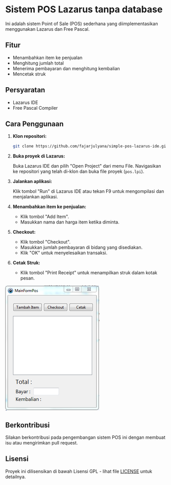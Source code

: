 
# Sistem POS Lazarus tanpa database

Ini adalah sistem Point of Sale (POS) sederhana yang diimplementasikan menggunakan Lazarus dan Free Pascal.

## Fitur

- Menambahkan item ke penjualan
- Menghitung jumlah total
- Menerima pembayaran dan menghitung kembalian
- Mencetak struk

## Persyaratan

- Lazarus IDE
- Free Pascal Compiler

## Cara Penggunaan

1. **Klon repositori:**

   ```bash
   git clone https://github.com/fajarjulyana/simple-pos-lazarus-ide.git
   ```

2. **Buka proyek di Lazarus:**

   Buka Lazarus IDE dan pilih "Open Project" dari menu File. Navigasikan ke repositori yang telah di-klon dan buka file proyek (`pos.lpi`).

3. **Jalankan aplikasi:**

   Klik tombol "Run" di Lazarus IDE atau tekan F9 untuk mengompilasi dan menjalankan aplikasi.

4. **Menambahkan item ke penjualan:**

   - Klik tombol "Add Item".
   - Masukkan nama dan harga item ketika diminta.

5. **Checkout:**

   - Klik tombol "Checkout".
   - Masukkan jumlah pembayaran di bidang yang disediakan.
   - Klik "OK" untuk menyelesaikan transaksi.

6. **Cetak Struk:**

   - Klik tombol "Print Receipt" untuk menampilkan struk dalam kotak pesan.

![Screenshot Aplikasi](capture/capture.PNG)

## Berkontribusi

Silakan berkontribusi pada pengembangan sistem POS ini dengan membuat isu atau mengirimkan pull request.

## Lisensi

Proyek ini dilisensikan di bawah Lisensi GPL - lihat file [LICENSE](LICENSE) untuk detailnya.
